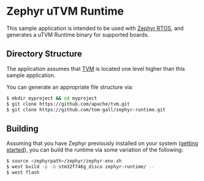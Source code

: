 # Zephyr uTVM Runtime

This sample application is intended to be used with
[Zephyr RTOS](https://github.com/zephyrproject-rtos/zephyr), and generates
a uTVM Runtime binary for supported boards.

## Directory Structure

The application assumes that [TVM](https://github.com/apache/tvm) is located
one level higher than this sample application. 

You can generate an appropriate file structure via:

```bash
$ mkdir myproject && cd myproject
$ git clone https://github.com/apache/tvm.git
$ git clone https://github.com/tom-gall/zephyr-runtime.git
```

## Building

Assuming that you have Zephyr previously installed on your system
([getting started](https://docs.zephyrproject.org/latest/getting_started/index.html)),
you can build the runtime via some variation of the following:

```bash
$ source <zephyrpath>/zephyr/zephyr-env.sh
$ west build -p -b stm32f746g_disco zephyr-runtime/ --
$ west flash
```
